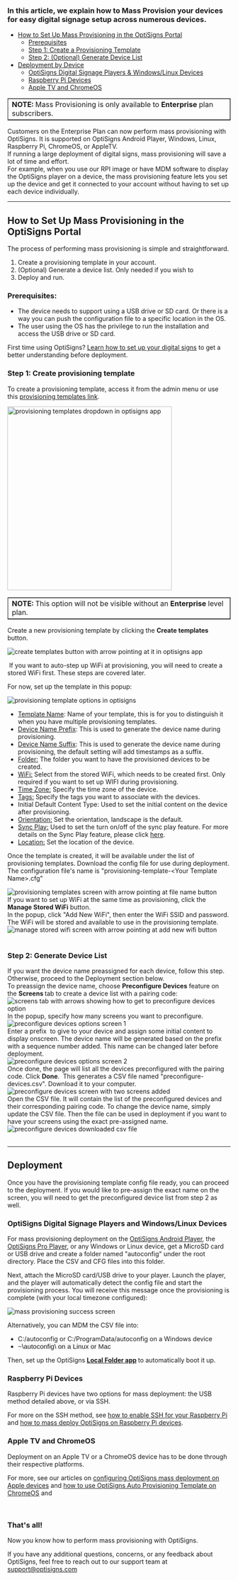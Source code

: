 <div class="x_VfD">
<h3 id="h_01J96YT1XETC0WVM931X7N88E6" class="_zLbN _1szKo">In this article, we explain how to Mass Provision your devices for easy digital signage setup across numerous devices.</h3>
<ul>
<li>
<a href="#Setup">How to Set Up Mass Provisioning in the OptiSigns Portal</a>
<ul>
<li><a href="#Prerequisites">Prerequisites</a></li>
<li><a href="#Step1">Step 1: Create a Provisioning Template</a></li>
<li><a href="#Step2">Step 2: (Optional) Generate Device List</a></li>
</ul>
</li>
<li>
<a href="#Deployment">Deployment by Device</a>
<ul>
<li><a href="#OptiSigns">OptiSigns Digital Signage Players &amp; Windows/Linux Devices</a></li>
<li><a href="#Raspberry">Raspberry Pi Devices</a></li>
<li><a href="#AppleTV">Apple TV and ChromeOS</a></li>
</ul>
</li>
</ul>
<div class="_zLbN _1szKo">
<table style="border-collapse: collapse; width: 100%;" border="1">
<tbody>
<tr>
<td style="width: 100%;">
<strong>NOTE: </strong>Mass Provisioning is only available to <strong>Enterprise</strong> plan subscribers.</td>
</tr>
</tbody>
</table>
</div>
<div class="_zLbN _1szKo"></div>
<div class="_zLbN _1szKo">Customers on the Enterprise Plan can now perform mass provisioning with OptiSigns. It is supported on OptiSigns Android Player, Windows, Linux, Raspberry Pi, ChromeOS, or AppleTV.</div>
<div class="_zLbN _1szKo"></div>
<div class="_zLbN _1szKo">If running a large deployment of digital signs, mass provisioning will save a lot of time and effort.</div>
<div class="_zLbN _1szKo"></div>
<div class="_zLbN _1szKo">For example, when you use our RPI image or have MDM software to display the OptiSigns player on a device, the mass provisioning feature lets you set up the device and get it connected to your account without having to set up each device individually.</div>
<hr>
<a name="Setup"></a>
<h2 id="h_01J96Z8T84K2AR9MYVFCSVA4S5" class="_zLbN _1szKo">How to Set Up Mass Provisioning in the OptiSigns Portal</h2>
<div class="_zLbN _1szKo">The process of performing mass provisioning is simple and straightforward.</div>
<ol>
<li class="_zLbN _1szKo">Create a provisioning template in your account.</li>
<li class="_zLbN _1szKo">(Optional) Generate a device list. Only needed if you wish to</li>
<li class="_zLbN _1szKo">Deploy and run.</li>
</ol>
<a name="Prerequisites"></a>
<h3 id="h_01J96ZC7256H9RYKWKA0AHA235" class="_zLbN _1szKo">Prerequisites:</h3>
<ul>
<li class="_zLbN _1szKo">The device needs to support using a USB drive or SD card. Or there is a way you can push the configuration file to a specific location in the OS.</li>
<li class="_zLbN _1szKo">The user using the OS has the privilege to run the installation and access the USB drive or SD card.</li>
</ul>
</div>
<div class="_3uWjK">
<div class="post-content__body">
<div class="_2FZkM">
<div class="kcuBq xGuFA blog-post-page-font TCKPQ uatYj _1Ss7I">
<div class="kaqlz _1PiV3 blog-post-page-font css-juod2b">
<p class="XzvDs _208Ie _2Dym_ blog-post-text-font blog-post-text-color _2QAo- _25MYV _2R0Lu _2Dym_">First time using OptiSigns? <a class="_2qJYG blog-link-hashtag-color _3sz0l" href="https://www.optisigns.com/blog/how-to-set-up-digital-signs-with-optisigns-and-amazon-fire-tv" target="_blank" rel="noopener noreferrer">Learn how to set up your digital signs</a> to get a better understanding before deployment.</p>
<a name="Step1"></a>
<h3 id="h_01HFD212FFK3D144ZNK3JJFVP6" class="_3f-vr _208Ie blog-post-title-font _3tzpp _5aNAR css-x4x4qs _2QAo- _25MYV _2R0Lu _2Dym_">Step 1: Create provisioning template</h3>
<p class="XzvDs _208Ie _2Dym_ blog-post-text-font blog-post-text-color _2QAo- _25MYV _2R0Lu _2Dym_">To create a provisioning template, access it from the admin menu or use this <a href="https://app.optisigns.com/app/s/provisioning-templates" target="_blank" rel="noopener noreferrer">provisioning templates link</a>.</p>
<p class="undefined"><img src="https://support.optisigns.com/hc/article_attachments/34385117085715" alt="provisioning templates dropdown in optisigns app" width="371" height="415"></p>
<table style="border-collapse: collapse; width: 100%;" border="1">
<tbody>
<tr>
<td style="width: 100%;">
<strong>NOTE: </strong>This option will not be visible without an <strong>Enterprise </strong>level plan.</td>
</tr>
</tbody>
</table>
<p class="XzvDs _208Ie _2Dym_ blog-post-text-font blog-post-text-color _2QAo- _25MYV _2R0Lu _2Dym_">Create a new provisioning template by clicking the <strong>Create templates</strong> button.</p>
<p class="XzvDs _208Ie _2Dym_ blog-post-text-font blog-post-text-color _2QAo- _25MYV _2R0Lu _2Dym_"><img src="https://support.optisigns.com/hc/article_attachments/34385123847827" alt="create templates button with arrow pointing at it in optisigns app"></p>
<p class="XzvDs _208Ie _2Dym_ blog-post-text-font blog-post-text-color _2QAo- _25MYV _2R0Lu _2Dym_"> If you want to auto-step up WiFi at provisioning, you will need to create a stored WiFi first. These steps are covered later.</p>
<p class="XzvDs _208Ie _2Dym_ blog-post-text-font blog-post-text-color _2QAo- _25MYV _2R0Lu _2Dym_">For now, set up the template in this popup:</p>
<p class="XzvDs _208Ie _2Dym_ blog-post-text-font blog-post-text-color _2QAo- _25MYV _2R0Lu _2Dym_"><img src="https://support.optisigns.com/hc/article_attachments/4416555482899" alt="provisioning template options in optisigns"></p>
<ul>
<li class="rich-content-viewer_elementSpacing__208Ie">
<u>Template Name</u>: Name of your template, this is for you to distinguish it when you have multiple provisioning templates.</li>
<li>
<u>Device Name Prefix</u>: This is used to generate the device name during provisioning.</li>
<li>
<u>Device Name Suffix</u>: This is used to generate the device name during provisioning, the default setting will add timestamps as a suffix.</li>
<li>
<u>Folder:</u> The folder you want to have the provisioned devices to be created.</li>
<li>
<u>WiFi:</u> Select from the stored WiFi, which needs to be created first. Only required if you want to set up WIFI during provisioning.</li>
<li>
<u>Time Zone:</u> Specify the time zone of the device.</li>
<li>
<u>Tags:</u> Specify the tags you want to associate with the devices.</li>
<li>
<span class="wysiwyg-underline">Initial Default Content Type</span>: Used to set the initial content on the device after provisioning.</li>
<li>
<u>Orientation:</u> Set the orientation, landscape is the default.</li>
<li>
<u>Sync Play:</u> Used to set the turn on/off of the sync play feature. For more details on the Sync Play feature, please click <a href="https://support.optisigns.com/hc/en-us/articles/4412065189267-Synchronized-playback-Sync-Play-feature" target="_blank" rel="noopener noreferrer">here</a>.</li>
<li>
<u>Location:</u> Set the location of the device.</li>
</ul>
<p>Once the template is created, it will be available under the list of provisioning templates. Download the config file for use during deployment. The configuration file's name is "provisioning-template-&lt;Your Template Name&gt;.cfg"</p>
<div class="q2uC4 _2vlB-">
<div class="_2CvYQ c-Mgr _1K2V0 _1K2V0 _1hD8w">
<div class="_1Lhwj image-container"><img src="https://support.optisigns.com/hc/article_attachments/4416548298259" alt="provisioning templates screen with arrow pointing at file name button"></div>
<div class="_1Lhwj image-container">If you want to set up WiFi at the same time as provisioning, click the <strong>Manage Stored WiFi</strong> button.</div>
<div class="_1Lhwj image-container"></div>
<div class="_1Lhwj image-container">In the popup, click "Add New WiFi", then enter the WiFi SSID and password. The WiFi will be stored and available to use in the provisioning template.</div>
<div class="_1Lhwj image-container"><img src="https://support.optisigns.com/hc/article_attachments/4416570772627" alt="manage stored wifi screen with arrow pointing at add new wifi button"></div>
<div class="_1Lhwj image-container"> </div>
<div class="_1Lhwj image-container">
<a name="Step2"></a>
<h3 id="h_01HFD212FFNZW0RYA35WV9WARN" class="_3f-vr _208Ie blog-post-title-font _3tzpp _5aNAR css-x4x4qs _2QAo- _25MYV _2R0Lu _2Dym_">Step 2: Generate Device List</h3>
<div class="_1Lhwj image-container">If you want the device name preassigned for each device, follow this step. Otherwise, proceed to the Deployment section below.</div>
<div class="_1Lhwj image-container">To preassign the device name, choose <strong>Preconfigure Devices</strong> feature on the <strong>Screens </strong>tab to create a device list with a pairing code:</div>
<div class="_1Lhwj image-container"><img src="https://support.optisigns.com/hc/article_attachments/4416556453779" alt="screens tab with arrows showing how to get to preconfigure devices option"></div>
<div class="_1Lhwj image-container">
<div class="_1Lhwj image-container">In the popup, specify how many screens you want to preconfigure.</div>
<div class="_1Lhwj image-container"><img src="https://support.optisigns.com/hc/article_attachments/4416556459923" alt="preconfigure devices options screen 1"></div>
<div class="_1Lhwj image-container">Enter a prefix  to give to your device and assign some initial content to display onscreen. The device name will be generated based on the prefix with a sequence number added. This name can be changed later before deployment.</div>
<div class="_1Lhwj image-container"><img src="https://support.optisigns.com/hc/article_attachments/4416556506003" alt="preconfigure devices options screen 2"></div>
<div class="_1Lhwj image-container">Once done, the page will list all the devices preconfigured with the pairing code. Click <strong>Done</strong>.  This generates a CSV file named "preconfigure-devices.csv". Download it to your computer. </div>
<div class="_1Lhwj image-container"><img src="https://support.optisigns.com/hc/article_attachments/4416556695571" alt="preconfigure devices screen with two screens added"></div>
<div class="_1Lhwj image-container">Open the CSV file. It will contain the list of the preconfigured devices and their corresponding pairing code. To change the device name, simply update the CSV file. Then the file can be used in deployment if you want to have your screens using the exact pre-assigned name.</div>
<div class="_1Lhwj image-container"><img src="https://support.optisigns.com/hc/article_attachments/4416571675923" alt="preconfigure devices downloaded csv file"></div>
<div class="_1Lhwj image-container"> </div>
<div class="_1Lhwj image-container">
<hr>
<a name="Deployment"></a>
<h2 id="h_01HFD212FF68G0XF8B42K5ZEAZ" class="_3f-vr _208Ie blog-post-title-font _3tzpp _5aNAR css-x4x4qs _2QAo- _25MYV _2R0Lu _2Dym_">Deployment</h2>
<p>Once you have the provisioning template config file ready, you can proceed to the deployment. If you would like to pre-assign the exact name on the screen, you will need to get the preconfigured device list from step 2 as well.</p>
<a name="OptiSigns"></a>
<h3 id="h_01JA5XXTQP7JMACEJVVQ3XD7NR">OptiSigns Digital Signage Players and Windows/Linux Devices</h3>
<p>For mass provisioning deployment on the <a href="https://shop.optisigns.com/products/optisigns-android-stick-player-2" target="_blank" rel="noopener noreferrer">OptiSigns Android Player</a>, the <a href="https://shop.optisigns.com/products/optisigns-digital-signage-player">OptiSigns Pro Player</a>, or any Windows or Linux device, get a MicroSD card or USB drive and create a folder named "autoconfig" under the root directory. Place the CSV and CFG files into this folder.</p>
<p>Next, attach the MicroSD card/USB drive to your player. Launch the player, and the player will automatically detect the config file and start the provisioning process. You will receive this message once the provisioning is complete (with your local timezone configured):</p>
<p><img src="https://support.optisigns.com/hc/article_attachments/4416680470163" alt="mass provisioning success screen"></p>
<p>Alternatively, you can MDM the CSV file into:</p>
<ul>
<li>C:/autoconfig or C:/ProgramData/autoconfig on a Windows device</li>
<li><span style="color: #1d1c1d; font-family: Slack-Lato, Slack-Fractions, appleLogo, sans-serif; font-size: 15px; font-style: normal; font-variant-ligatures: common-ligatures; font-variant-caps: normal; font-weight: 400; letter-spacing: normal; orphans: 2; text-align: left; text-indent: 0px; text-transform: none; widows: 2; word-spacing: 0px; -webkit-text-stroke-width: 0px; white-space: normal; background-color: #f8f8f8; text-decoration-thickness: initial; text-decoration-style: initial; text-decoration-color: initial; display: inline !important; float: none;">~\autoconfig\ on a Linux or Mac</span></li>
</ul>
<p>Then, set up the OptiSigns <strong><a href="https://support.optisigns.com/hc/en-us/articles/1500001985341-How-to-Use-the-Local-Folder-App-in-OptiSigns" target="_blank" rel="noopener noreferrer">Local Folder app</a> </strong>to automatically boot it up.</p>
<a name="Raspberry"></a>
<h3 id="h_01J971XTCJGGG7D2235ZB8EF9P">Raspberry Pi Devices</h3>
<p>Raspberry Pi devices have two options for mass deployment: the USB method detailed above, or via SSH.</p>
<p>For more on the SSH method, see <a href="https://support.optisigns.com/hc/en-us/articles/1500008008981-How-to-enable-SSH-for-your-Raspberry-Pi" target="_blank" rel="noopener noreferrer">how to enable SSH for your Raspberry Pi</a> and <a href="https://support.optisigns.com/hc/en-us/articles/360063098753-How-to-mass-deploy-OptiSigns-on-Raspberry-Pi-devices" target="_blank" rel="noopener noreferrer">how to mass deploy OptiSigns on Raspberry Pi devices</a>.</p>
<a name="AppleTV"></a>
<h3 id="h_01J971Y008280N2R577Z3X9F3N">Apple TV and ChromeOS</h3>
<p>Deployment on an Apple TV or a ChromeOS device has to be done through their respective platforms.</p>
<p>For more, see our articles on <a href="https://support.optisigns.com/hc/en-us/articles/31695220475283-Configuring-Mass-Deployment-with-Jamf-Pro-MDM-on-Apple-Devices" target="_blank" rel="noopener noreferrer">configuring OptiSigns mass deployment on Apple devices</a> and <a href="https://support.optisigns.com/hc/en-us/articles/17353256033811-How-to-use-OptiSigns-Auto-Provisioning-Template-on-ChromeOS" target="_blank" rel="noopener noreferrer">how to use OptiSigns Auto Provisioning Template on ChromeOS</a> and</p>
<div class="_1Lhwj image-container"> </div>
<div class="_1Lhwj image-container">
<h3 id="h_01J971ZF7CK3CKZ6M0RHD38GH6" class="XzvDs _208Ie _2Dym_ blog-post-text-font blog-post-text-color _2QAo- _25MYV _2R0Lu _2Dym_"><strong>That's all! </strong></h3>
<p class="XzvDs _208Ie _2Dym_ blog-post-text-font blog-post-text-color _2QAo- _25MYV _2R0Lu _2Dym_">Now you know how to perform mass provisioning with OptiSigns.</p>
<p class="XzvDs _208Ie _2Dym_ blog-post-text-font blog-post-text-color _2QAo- _25MYV _2R0Lu _2Dym_">If you have any additional questions, concerns, or any feedback about OptiSigns, feel free to reach out to our support team at <a href="mailto:support@optisigns.com" target="_self">support@optisigns.com</a></p>
</div>
<div class="_1Lhwj image-container"> </div>
</div>
</div>
</div>
</div>
</div>
</div>
</div>
</div>
</div>
</div>